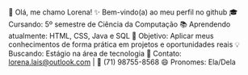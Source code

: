 👋 Olá, me chamo Lorena!
✨ Bem-vindo(a) ao meu perfil no github
🎓 Cursando: 5º semestre de Ciência da Computação
📚 Aprendendo atualmente: HTML, CSS, Java e SQL
🚀 Objetivo: Aplicar meus conhecimentos de forma prática em projetos e oportunidades reais
💡 Buscando: Estágio na área de tecnologia
📩 Contato: lorena.lais@outlook.com | 📱 (71) 98755-8568
😄 Pronomes: Ela/Dela

